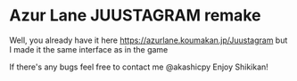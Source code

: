 # Azur Lane JUUSTAGRAM remake
Well, you already have it here https://azurlane.koumakan.jp/Juustagram but I made it the same interface as in the game

If there's any bugs feel free to contact me @akashicpy
Enjoy Shikikan!